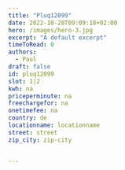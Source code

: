 ```yaml
---
title: "Pluq12099"
date: 2022-10-28T09:09:18+02:00
hero: /images/hero-3.jpg
excerpt: "A default excerpt"
timeToRead: 0
authors:
  - Paul
draft: false
id: pluq12099
slot: 1|2
kwh: na
priceperminute: na
freechargefor: na
onetimefee: na
country: de
locationname: locationname
street: street
zip_city: zip-city


---
```

